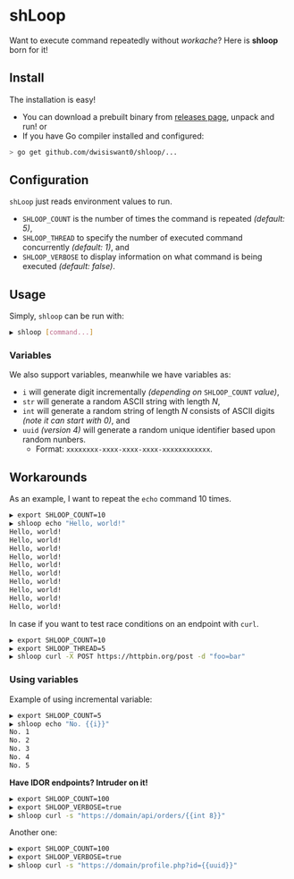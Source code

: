 # shLoop

Want to execute command repeatedly without _workache_? Here is **shloop** born for it!

## Install

The installation is easy!

- You can download a prebuilt binary from [releases page](https://github.com/dwisiswant0/shloop/releases), unpack and run! or
- If you have Go compiler installed and configured:

```bash
> go get github.com/dwisiswant0/shloop/...
```

## Configuration

`shLoop` just reads environment values to run.

- `SHLOOP_COUNT` is the number of times the command is repeated _(default: 5)_,
- `SHLOOP_THREAD` to specify the number of executed command concurrently _(default: 1)_, and
- `SHLOOP_VERBOSE` to display information on what command is being executed _(default: false)_.

## Usage

Simply, `shloop` can be run with:

```bash
▶ shloop [command...]
```

### Variables

We also support variables, meanwhile we have variables as:

- `i` will generate digit incrementally _(depending on_ `SHLOOP_COUNT` _value)_,
- `str` will generate a random ASCII string with length _N_,
- `int` will generate a random string of length _N_ consists of ASCII digits _(note it can start with 0)_, and
- `uuid` _(version 4)_ will generate a random unique identifier based upon random nunbers.
	- Format: `xxxxxxxx-xxxx-xxxx-xxxx-xxxxxxxxxxxx`.

## Workarounds

As an example, I want to repeat the `echo` command 10 times.

```bash
▶ export SHLOOP_COUNT=10
▶ shloop echo "Hello, world!"
Hello, world!
Hello, world!
Hello, world!
Hello, world!
Hello, world!
Hello, world!
Hello, world!
Hello, world!
Hello, world!
Hello, world!
```

In case if you want to test race conditions on an endpoint with `curl`.

```bash
▶ export SHLOOP_COUNT=10
▶ export SHLOOP_THREAD=5
▶ shloop curl -X POST https://httpbin.org/post -d "foo=bar"
```

### Using variables

Example of using incremental variable:

```bash
▶ export SHLOOP_COUNT=5
▶ shloop echo "No. {{i}}"
No. 1
No. 2
No. 3
No. 4
No. 5
```

**Have IDOR endpoints? Intruder on it!**

```bash
▶ export SHLOOP_COUNT=100
▶ export SHLOOP_VERBOSE=true
▶ shloop curl -s "https://domain/api/orders/{{int 8}}"
```

Another one:

```bash
▶ export SHLOOP_COUNT=100
▶ export SHLOOP_VERBOSE=true
▶ shloop curl -s "https://domain/profile.php?id={{uuid}}"
```
